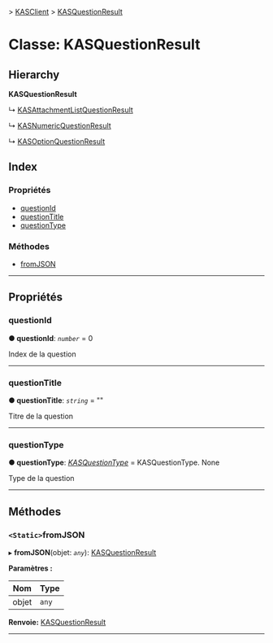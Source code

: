 [](../README.md) > [KASClient](../modules/kasclient.md) > [KASQuestionResult](../classes/kasclient.kasquestionresult.md)

# <a name="class-kasquestionresult"></a>Classe: KASQuestionResult

## <a name="hierarchy"></a>Hierarchy

**KASQuestionResult**

↳ [KASAttachmentListQuestionResult](kasclient.kasattachmentlistquestionresult.md)

↳ [KASNumericQuestionResult](kasclient.kasnumericquestionresult.md)

↳ [KASOptionQuestionResult](kasclient.kasoptionquestionresult.md)

## <a name="index"></a>Index

### <a name="properties"></a>Propriétés

* [questionId](kasclient.kasquestionresult.md#questionid)
* [questionTitle](kasclient.kasquestionresult.md#questiontitle)
* [questionType](kasclient.kasquestionresult.md#questiontype)
### <a name="methods"></a>Méthodes

* [fromJSON](kasclient.kasquestionresult.md#fromjson)

---

## <a name="properties"></a>Propriétés

<a id="questionid"></a>

###  <a name="questionid"></a>questionId

**● questionId**: *`number`* = 0

Index de la question

___
<a id="questiontitle"></a>

###  <a name="questiontitle"></a>questionTitle

**● questionTitle**: *`string`* = ""

Titre de la question

___
<a id="questiontype"></a>

###  <a name="questiontype"></a>questionType

**● questionType**: *[KASQuestionType](../enums/kasclient.kasquestiontype.md)* = KASQuestionType. None

Type de la question

___

## <a name="methods"></a>Méthodes

<a id="fromjson"></a>

### <a name="static-fromjson"></a>`<Static>`fromJSON

▸ **fromJSON**(objet: *`any`*): [KASQuestionResult](kasclient.kasquestionresult.md)

**Paramètres :**

| Nom | Type |
| ------ | ------ |
| objet | `any` |

**Renvoie:** [KASQuestionResult](kasclient.kasquestionresult.md)

___

